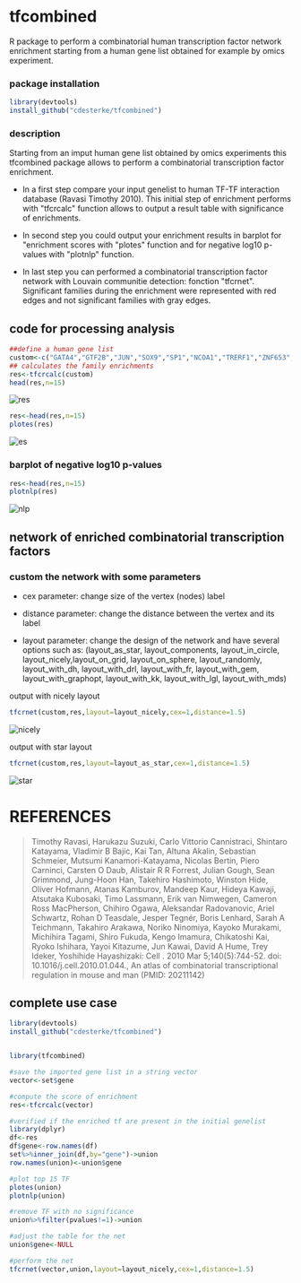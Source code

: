 # tfcombined


R package to perform a combinatorial human transcription factor network enrichment starting from a human gene list obtained for example by omics experiment.


### package installation
```r
library(devtools)
install_github("cdesterke/tfcombined")
```

### description

Starting from an imput human gene list obtained by omics experiments this tfcombined package allows to perform a combinatorial transcription factor enrichment.

- In a first step compare your input genelist to human TF-TF interaction database (Ravasi Timothy 2010). This initial step of enrichment performs with "tfcrcalc" function allows to output a result table with significance of enrichments. 

- In second step you could output your enrichment results in barplot for "enrichment scores with "plotes" function and for negative log10 p-values with "plotnlp" function. 

- In last step you can performed a combinatorial transcription factor network with Louvain communitie detection: fonction "tfcrnet". Significant families during the enrichment were represented with red edges and not significant families with gray edges. 

## code for processing analysis

```r
##define a human gene list
custom<-c("GATA4","GTF2B","JUN","SOX9","SP1","NCOA1","TRERF1","ZNF653","NFYA","PROX1","SOX2","PIAS1","TBX19","SOX8","EDF1","PNRC2","PITX1","NRIP1","CXXC1","CTNNB1","AR")
## calculates the family enrichments
res<-tfcrcalc(custom)
head(res,n=15)
```
![res](https://github.com/cdesterke/tfcombined/blob/main/res.png)


```r
res<-head(res,n=15)
plotes(res)

```
![es](https://github.com/cdesterke/tfcombined/blob/main/es.png)


### barplot of negative log10 p-values

```r
res<-head(res,n=15)
plotnlp(res)

```
![nlp](https://github.com/cdesterke/tfcombined/blob/main/nlp.png)


## network of enriched combinatorial transcription factors


### custom the network with some parameters

- cex parameter: change size of the vertex (nodes) label

- distance parameter: change the distance between the vertex and its label

- layout parameter: change the design of the network and have several options such as: (layout_as_star, layout_components, layout_in_circle, layout_nicely,layout_on_grid,
layout_on_sphere, layout_randomly, layout_with_dh, layout_with_drl, layout_with_fr, layout_with_gem,
layout_with_graphopt, layout_with_kk, layout_with_lgl, layout_with_mds)

output with nicely layout

```r
tfcrnet(custom,res,layout=layout_nicely,cex=1,distance=1.5)

```
![nicely](https://github.com/cdesterke/tfcombined/blob/main/netnicely.png)

output with star layout

```r
tfcrnet(custom,res,layout=layout_as_star,cex=1,distance=1.5)

```
![star](https://github.com/cdesterke/tfcombined/blob/main/netstar.png)




# REFERENCES

> Timothy Ravasi, Harukazu Suzuki, Carlo Vittorio Cannistraci, Shintaro Katayama, Vladimir B Bajic, Kai Tan, Altuna Akalin, Sebastian Schmeier, Mutsumi Kanamori-Katayama, Nicolas Bertin, Piero Carninci, Carsten O Daub, Alistair R R Forrest, Julian Gough, Sean Grimmond, Jung-Hoon Han, Takehiro Hashimoto, Winston Hide, Oliver Hofmann, Atanas Kamburov, Mandeep Kaur, Hideya Kawaji, Atsutaka Kubosaki, Timo Lassmann, Erik van Nimwegen, Cameron Ross MacPherson, Chihiro Ogawa, Aleksandar Radovanovic, Ariel Schwartz, Rohan D Teasdale, Jesper Tegnér, Boris Lenhard, Sarah A Teichmann, Takahiro Arakawa, Noriko Ninomiya, Kayoko Murakami, Michihira Tagami, Shiro Fukuda, Kengo Imamura, Chikatoshi Kai, Ryoko Ishihara, Yayoi Kitazume, Jun Kawai, David A Hume, Trey Ideker, Yoshihide Hayashizaki: Cell
. 2010 Mar 5;140(5):744-52. doi: 10.1016/j.cell.2010.01.044., An atlas of combinatorial transcriptional regulation in mouse and man (PMID: 20211142)

## complete use case

```r
library(devtools)
install_github("cdesterke/tfcombined")


library(tfcombined)

#save the imported gene list in a string vector
vector<-set$gene

#compute the score of enrichment
res<-tfcrcalc(vector)

#verified if the enriched tf are present in the initial genelist
library(dplyr)
df<-res
df$gene<-row.names(df)
set%>%inner_join(df,by="gene")->union
row.names(union)<-union$gene

#plot top 15 TF 
plotes(union)
plotnlp(union)

#remove TF with no significance
union%>%filter(pvalues!=1)->union

#adjust the table for the net
union$gene<-NULL

#perform the net
tfcrnet(vector,union,layout=layout_nicely,cex=1,distance=1.5)

```


